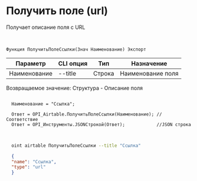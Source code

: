 ﻿---
sidebar_position: 10
---

# Получить поле (url)
 Получает описание поля с URL


<br/>


`Функция ПолучитьПолеСсылки(Знач Наименование) Экспорт`

  | Параметр | CLI опция | Тип | Назначение |
  |-|-|-|-|
  | Наименование | --title | Строка | Наименование поля |

  
  Возвращаемое значение:   Структура -  Описание поля





```bsl title="Пример кода"
  
  Наименование = "Ссылка";
  
  Ответ = OPI_Airtable.ПолучитьПолеСсылки(Наименование); //Соответствие
  Ответ = OPI_Инструменты.JSONСтрокой(Ответ);            //JSON строка
  
```
	


```sh title="Пример команды CLI"
    
  oint airtable ПолучитьПолеСсылки --title "Ссылка"

```

```json title="Результат"
  {
  "name": "Ссылка",
  "type": "url"
  }
```
